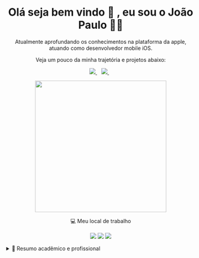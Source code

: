 

<h1 align='center'>
 Olá seja bem vindo 🤝 , eu sou o João Paulo 👨‍💻
</h1>

<p align='center'>
  Atualmente aprofundando os conhecimentos na plataforma da apple, atuando como desenvolvedor mobile iOS.
</p>
<p align='center'>
 Veja um pouco da minha trajetória e projetos abaixo:
</p>


<p align='center'>
   
  <a href="https://www.linkedin.com/in/jpdeveloper/">
    <img src="https://img.shields.io/badge/linkedin-%230077B5.svg?&style=for-the-badge&logo=linkedin&logoColor=white" />
  </a>&nbsp;&nbsp;
   <a href="https://wa.me/5591989385611?text=Olá! João Paulo">
    <img src="https://img.shields.io/badge/WHATSAPP-%25D366.svg?&style=for-the-badge&logo=whatsapp&logoColor=white" />    
  </a>&nbsp;&nbsp;

  
</p>

<p align='center'>
  <a href="#"><img src="https://github-readme-stats.vercel.app/api?username=jplima30&show_icons=true&count_private=true&theme=dark" width="350"></a>
</p>

<p align='center'>
💻 Meu local de trabalho<br/><br/>
 <img src="https://img.shields.io/badge/Apple-iMac-999999?&logo=apple&logoColor=white" />
  <img src="https://img.shields.io/badge/intel-core%20i5%209th-%230071C5.svg?&logo=intel&logoColor=white" />
  <img src="https://img.shields.io/badge/RAM-32GB-%230071C5.svg?&logoColor=white" />
  </p>

  <details>
  <summary>📃 Resumo acadêmico e profissional</summary>


## Educação

- 📖 **Bacharelado em Sistemas de Informação**\
📆 2016 - 2021
📍 **Universidade Federal Rural da Amazônia** - Belém/PA, Brazil

## Experiência

<img align="right" src="https://img.shields.io/badge/Xcode-1575F9?logo=xcode&logoColor=white" />
<img align="right" src="https://img.shields.io/badge/GitHub-323330?logo=github&logoColor=white" />
<img align="right" src="https://img.shields.io/badge/Swift-FA7343?logo=swift&logoColor=white" />

- 👨‍💻 **Desenvolvedor mobile iOS** \
📆 2023 atual\
📍 **ACT digital** - Barueri/SP, Brasil

<img align="right" src="https://img.shields.io/badge/Slack-4A154B?&logo=slack&logoColor=white" />
<img align="right" src="https://img.shields.io/badge/Xcode-1575F9?logo=xcode&logoColor=white" />
<img align="right" src="https://img.shields.io/badge/GitHub-323330?logo=github&logoColor=white" />
<img align="right" src="https://img.shields.io/badge/Jira-0052CC?style=for-the-badge&logo=Jira&logoColor=white"/>

- 👨‍💻 **Desenvolvedor mobile iOS Jr**\
📆 2021\
📍 **Venturus** - Campinas/SP, Brasil

<img align="right" src="https://img.shields.io/badge/Slack-4A154B?&logo=slack&logoColor=white" />
<img align="right" src="https://img.shields.io/badge/Xcode-1575F9?logo=xcode&logoColor=white" />
<img align="right" src="https://img.shields.io/badge/GitHub-323330?logo=github&logoColor=white" />
<img align="right" src="https://img.shields.io/badge/Swift-FA7343?logo=swift&logoColor=white" />

<!--## Skills

<img align="right" src="https://img.shields.io/badge/(My)SQL-4479A1?logo=mysql&logoColor=white" />
<img align="right" src="https://img.shields.io/badge/BASH-4EAA25?logo=gnu-bash&logoColor=white" />
<img align="right" src="https://img.shields.io/badge/PHP-777BB4?logo=php&logoColor=white" />
<img align="right" src="https://img.shields.io/badge/Go-00ADD8?logo=go&logoColor=white" />
<img align="right" src="https://img.shields.io/badge/Python-3776AB?logo=python&logoColor=white" />
<img align="right" src="https://img.shields.io/badge/C Sharp-239120?logo=c-sharp&logoColor=white" />
<img align="right" src="https://img.shields.io/badge/C++-00599C?logo=c%2B%2B&logoColor=white" />
<img align="right" src="https://img.shields.io/badge/C-A8B9CC?logo=c&logoColor=white" />

**Programming**

<img align="right" src="https://img.shields.io/badge/Arch-1793D1?logo=arch-linux&logoColor=white" />
<img align="right" src="https://img.shields.io/badge/Fedora-294172?logo=fedora&logoColor=white" />
<img align="right" src="https://img.shields.io/badge/Debian-A81D33?logo=debian&logoColor=white" />
<img align="right" src="https://img.shields.io/badge/Ubuntu-E95420?logo=ubuntu&logoColor=white" />
<img align="right" src="https://img.shields.io/badge/Windows-0078D6?logo=windows&logoColor=white" />

**Operating Systems**

<img align="right" src="https://img.shields.io/badge/English-B2-blue?logo=data:image/svg%2bxml;base64,PHN2ZyB4bWxucz0iaHR0cDovL3d3dy53My5vcmcvMjAwMC9zdmciIGlkPSJmbGFnLWljb24tY3NzLWdiLWVuZyIgdmlld0JveD0iMCAwIDY0MCA0ODAiPgogIDxwYXRoIGZpbGw9IiNmZmYiIGQ9Ik0wIDBoNjQwdjQ4MEgweiIvPgogIDxwYXRoIGZpbGw9IiNjZTExMjQiIGQ9Ik0yODEuNiAwaDc2Ljh2NDgwaC03Ni44eiIvPgogIDxwYXRoIGZpbGw9IiNjZTExMjQiIGQ9Ik0wIDIwMS42aDY0MHY3Ni44SDB6Ii8+Cjwvc3ZnPgo=" />
<img align="right" src="https://img.shields.io/badge/Italian-mother tongue-green?logo=data:image/svg%2bxml;base64,PHN2ZyB4bWxucz0iaHR0cDovL3d3dy53My5vcmcvMjAwMC9zdmciIGlkPSJmbGFnLWljb24tY3NzLWl0IiB2aWV3Qm94PSIwIDAgNjQwIDQ4MCI+DQogIDxnIGZpbGwtcnVsZT0iZXZlbm9kZCIgc3Ryb2tlLXdpZHRoPSIxcHQiPg0KICAgIDxwYXRoIGZpbGw9IiNmZmYiIGQ9Ik0wIDBoNjQwdjQ4MEgweiIvPg0KICAgIDxwYXRoIGZpbGw9IiMwMDkyNDYiIGQ9Ik0wIDBoMjEzLjN2NDgwSDB6Ii8+DQogICAgPHBhdGggZmlsbD0iI2NlMmIzNyIgZD0iTTQyNi43IDBINjQwdjQ4MEg0MjYuN3oiLz4NCiAgPC9nPg0KPC9zdmc+" />

-->

</details>

